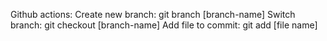 Github actions:
Create new branch: git branch [branch-name]
Switch branch: git checkout [branch-name]
Add file to commit: git add [file name]
